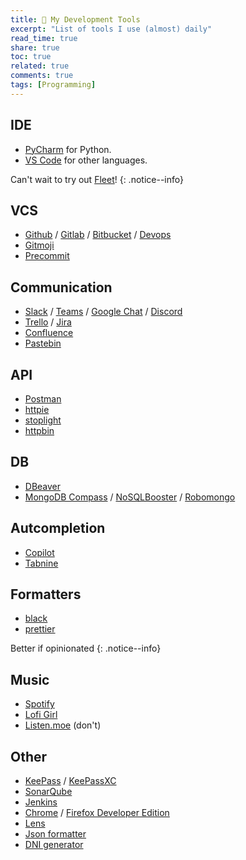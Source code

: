 ```yaml
---
title: 🔨 My Development Tools
excerpt: "List of tools I use (almost) daily"
read_time: true
share: true
toc: true
related: true
comments: true
tags: [Programming]
---
```


## IDE

- [PyCharm](https://www.jetbrains.com/pycharm/) for Python.
- [VS Code](https://code.visualstudio.com/) for other languages.

Can't wait to try out [Fleet](https://www.jetbrains.com/fleet/)!
{: .notice--info}

## VCS

- [Github](https://www.github.com/) / [Gitlab](https://gitlab.com/) / [Bitbucket](https://bitbucket.org/) / [Devops](https://azure.microsoft.com/en-us/services/devops/)
- [Gitmoji](https://gitmoji.dev/)
- [Precommit](https://pre-commit.com/)

## Communication

- [Slack](https://slack.com/) / [Teams](https://teams.microsoft.com/) / [Google Chat](https://chat.google.com/) / [Discord](https://discord.com/)
- [Trello](https://trello.com/) / [Jira](https://jira.com/)
- [Confluence](https://www.atlassian.com/software/confluence/)
- [Pastebin](https://pastebin.com/)

## API

- [Postman](https://www.getpostman.com/)
- [httpie](https://httpie.org/)
- [stoplight](https://stoplight.io/studio)
- [httpbin](https://httpbin.org/)

## DB

- [DBeaver](https://dbeaver.io/)
- [MongoDB Compass](https://www.mongodb.com/products/compass) / [NoSQLBooster](https://www.nosqlbooster.com/) / [Robomongo](https://robomongo.org/)

## Autcompletion

- [Copilot](https://copilot.github.com/)
- [Tabnine](https://tabnine.com/)

## Formatters

- [black](https://black.readthedocs.io/en/stable/index.html)
- [prettier](https://prettier.io/)

Better if opinionated
{: .notice--info}

## Music

- [Spotify](https://www.spotify.com/)
- [Lofi Girl](https://www.youtube.com/channel/UCSJ4gkVC6NrvII8umztf0Ow)
- [Listen.moe](https://listen.moe/) (don't)

## Other

- [KeePass](https://keepass.info/) / [KeePassXC](https://keepassxc.org/)
- [SonarQube](https://www.sonarqube.org)
- [Jenkins](https://jenkins.io/)
- [Chrome](https://www.google.com/chrome/) / [Firefox Developer Edition](https://www.mozilla.org/en-US/firefox/developer/)
- [Lens](https://k8slens.dev/)
- [Json formatter](https://jsonformatter.curiousconcept.com/)
- [DNI generator](https://generadordni.es/#home)
